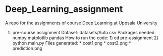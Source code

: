 # Deep_Learning_assignment
A repo for the assignments of course Deep Learning at Uppsala University

1. pre-course assignment
    Dataset: datasets/Auto.csv
    Packages needed: numpy matplotlib pandas
    How to run the code:
        1) cd pre-assignment
        2) python main.py
    Files generated: 
        * cost1.png
        * cost2.png
        * prediction.png
